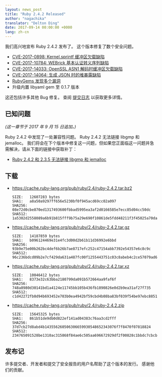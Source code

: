 ```yaml
---
layout: news_post
title: "Ruby 2.4.2 Released"
author: "nagachika"
translator: "Delton Ding"
date: 2017-09-14 00:00:00 +0000
lang: zh-cn
---
```


我们高兴地宣布 Ruby 2.4.2 发布了。
这个版本修复了数个安全问题。

* [CVE-2017-0898: Kernel.sprintf 缓冲区欠载缺陷](/zh-cn/news/2017/09/14/sprintf-buffer-underrun-cve-2017-0898/)
* [CVE-2017-10784: WEBrick 基本认证转义序列缺陷](/zh-cn/news/2017/09/14/webrick-basic-auth-escape-sequence-injection-cve-2017-10784/)
* [CVE-2017-14033: OpenSSL ASN1 解码时缓冲区欠载缺陷](/zh-cn/news/2017/09/14/openssl-asn1-buffer-underrun-cve-2017-14033/)
* [CVE-2017-14064: 生成 JSON 时的堆暴露缺陷](/zh-cn/news/2017/09/14/json-heap-exposure-cve-2017-14064/)
* [RubyGems 发现多个漏洞](/zh-cn/news/2017/08/29/multiple-vulnerabilities-in-rubygems/)
* 升级内置 libyaml gem 至 0.1.7 版本

这还包括许多其他 Bug 修复。
查阅 [提交日志](https://github.com/ruby/ruby/compare/v2_4_1...v2_4_2) 以获取更多详情。

## 已知问题

_(这一章节于 2017 年 9 月 15 日追加。)_

Ruby 2.4.2 中发现了一处兼容性问题。
Ruby 2.4.2 无法链接 libgmp 和 jemalloc。
我们将会在下个版本中修复这一问题，但如果您正面临这一问题并急需解决，请从下面的链接中获取补丁：

* [Ruby 2.4.2 和 2.3.5 无法链接 libgmp 和 jemalloc](https://bugs.ruby-lang.org/issues/13899)

## 下载

* <https://cache.ruby-lang.org/pub/ruby/2.4/ruby-2.4.2.tar.bz2>

      SIZE:   12607283 bytes
      SHA1:   a8a50a9297ff656e5230bf0f945acd69cc02a097
      SHA256: 08e72d0cbe870ed1317493600fbbad5995ea3af2d0166585e7ecc85d04cc50dc
      SHA512: 1a5302d2558089a6b91b815fff9b75a29e690f10861de5fdd48211f3f45025a70dad7495f216e6af9c62d72e69ed316f1a52fada704bdc7e6d8c094d141ea77c

* <https://cache.ruby-lang.org/pub/ruby/2.4/ruby-2.4.2.tar.gz>

      SIZE:   14187859 bytes
      SHA1:   b096124469e31e4fc3d00d2b61b11d36992e6bbd
      SHA256: 93b9e75e00b262bc4def6b26b7ae8717efc252c47154abb7392e54357e6c8c9c
      SHA512: 96c236bdcd09b2e7cf429da631a487fc00f1255443751c03c8abeb4c2ce57079ad60ef566fecc0bf2c7beb2f080e2b8c4d30f321664547b2dc7d2a62aa1075ef

* <https://cache.ruby-lang.org/pub/ruby/2.4/ruby-2.4.2.tar.xz>

      SIZE:   10046412 bytes
      SHA1:   8373e32c63bba2180799da091b572664aa9faf6f
      SHA256: 748a8980d30141bd1a4124e11745bb105b436fb1890826e0d2b9ea31af27f735
      SHA512: c1d42272fb0d94b693452e703b0ea4942bf59cbd4b08ba83bf039f54be97ebc88511632413da0164970b4cf97bc302bccb88aab48edfa8fa147498e7ee741595

* <https://cache.ruby-lang.org/pub/ruby/2.4/ruby-2.4.2.zip>

      SIZE:   15645325 bytes
      SHA1:   861b51de9db0d822ef141ad04383c76aa3cd2fff
      SHA256: 37d7cb27d8abd4b143556260506306659930548652343076f7f8470f07818824
      SHA512: 234765091528be1310ac315868f84ae6c505aa696672929df2f00828c1bbdc7cbcb2fc690eab4e73efde6be9104584ba7b6944853861f6d05e775b124ce8dfd5

## 发布记

许多提交者、开发者和提交了安全报告的用户名帮助了这个版本的发行。
感谢他们的贡献。
